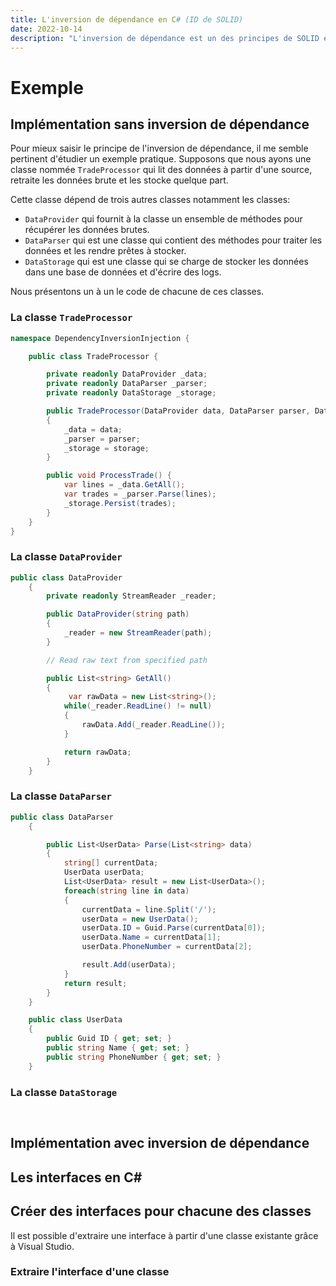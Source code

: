```yaml
---
title: L'inversion de dépendance en C# (ID de SOLID)
date: 2022-10-14
description: "L'inversion de dépendance est un des principes de SOLID et stipule qu'une classe ne doit pas dépendre de l'implémentation de la classe dépendante mais plutôt sur une abastraction de celle-ci."
---
```


# Exemple

## Implémentation sans inversion de dépendance

Pour mieux saisir le principe de l'inversion de dépendance, il me semble pertinent d'étudier un exemple pratique. 
Supposons que nous ayons une classe nommée `TradeProcessor` qui lit des données à partir d'une source, retraite les données brute et les stocke quelque part.  

Cette classe dépend de trois autres classes notamment les classes:
-  `DataProvider` qui fournit à la classe un ensemble de méthodes pour récupérer les données brutes. 
- `DataParser` qui est une classe qui contient des méthodes pour traiter les données et les rendre prêtes à stocker. 
- `DataStorage` qui est une classe qui se charge de stocker les données dans une base de données et d'écrire des logs. 

Nous présentons un à un le code de chacune de ces classes. 

### La classe `TradeProcessor`

```csharp
namespace DependencyInversionInjection {

    public class TradeProcessor {

        private readonly DataProvider _data;
        private readonly DataParser _parser;
        private readonly DataStorage _storage;

        public TradeProcessor(DataProvider data, DataParser parser, DataStorage storage) 
        {
            _data = data;
            _parser = parser;
            _storage = storage;
        }

        public void ProcessTrade() {
            var lines = _data.GetAll();
            var trades = _parser.Parse(lines);
            _storage.Persist(trades);
        }
    }
}
```
### La classe `DataProvider`

```csharp
public class DataProvider
    {
        private readonly StreamReader _reader;

        public DataProvider(string path)
        {
            _reader = new StreamReader(path);
        }

        // Read raw text from specified path

        public List<string> GetAll()
        {
             var rawData = new List<string>();
            while(_reader.ReadLine() != null)
            {
                rawData.Add(_reader.ReadLine());
            }

            return rawData;
        }
    }
```

### La classe `DataParser`

```csharp
public class DataParser
    {

        public List<UserData> Parse(List<string> data)
        {
            string[] currentData;
            UserData userData;
            List<UserData> result = new List<UserData>();
            foreach(string line in data)
            {
                currentData = line.Split('/');
                userData = new UserData();
                userData.ID = Guid.Parse(currentData[0]);
                userData.Name = currentData[1];
                userData.PhoneNumber = currentData[2];

                result.Add(userData);
            }
            return result;
        }
    }

    public class UserData
    {
        public Guid ID { get; set; }
        public string Name { get; set; }
        public string PhoneNumber { get; set; }
    }
```

### La classe `DataStorage`

```csharp



```

## Implémentation avec inversion de dépendance

## Les interfaces en C#

## Créer des interfaces pour chacune des classes

Il est possible d'extraire une interface à partir d'une classe existante grâce à Visual Studio.

### Extraire l'interface d'une classe